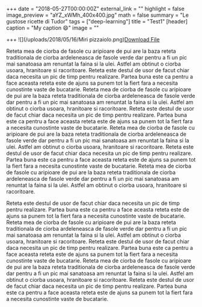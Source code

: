 +++
date = "2018-05-27T00:00:00Z"
external_link = ""
highlight = false
image_preview = "aYZ_xWMh_400x400.jpg"
math = false
summary = "Le gustose ricette di Tudor"
tags = ["deep-learning"]
title = "Test1"
[header]
caption = "My caption :smile:"
image = ""

+++
![](/uploads/2018/05/16/Miri pizzaiolo.png)[Download File](https://github.com/ "Download File")

Reteta mea de ciorba de fasole cu aripioare de pui are la baza reteta  traditionala de ciorba ardeleneasca de fasole verde dar pentru a fi un  pic mai sanatoasa am renuntat la faina si la ulei. Astfel am obtinut o  ciorba usoara, hranitoare si racoritoare. Reteta este destul de usor de  facut chiar daca necesita un pic de timp pentru realizare. Partea buna  este ca pentru a face aceasta reteta este de ajuns sa punem tot la fiert  fara a necesita cunostinte vaste de bucatarie.  Reteta mea de ciorba de fasole cu aripioare de pui are la baza reteta  traditionala de ciorba ardeleneasca de fasole verde dar pentru a fi un  pic mai sanatoasa am renuntat la faina si la ulei. Astfel am obtinut o  ciorba usoara, hranitoare si racoritoare. Reteta este destul de usor de  facut chiar daca necesita un pic de timp pentru realizare. Partea buna  este ca pentru a face aceasta reteta este de ajuns sa punem tot la fiert  fara a necesita cunostinte vaste de bucatarie.  Reteta mea de ciorba de fasole cu aripioare de pui are la baza reteta  traditionala de ciorba ardeleneasca de fasole verde dar pentru a fi un  pic mai sanatoasa am renuntat la faina si la ulei. Astfel am obtinut o  ciorba usoara, hranitoare si racoritoare. Reteta este destul de usor de  facut chiar daca necesita un pic de timp pentru realizare. Partea buna  este ca pentru a face aceasta reteta este de ajuns sa punem tot la fiert  fara a necesita cunostinte vaste de bucatarie.  Reteta mea de ciorba de fasole cu aripioare de pui are la baza reteta  traditionala de ciorba ardeleneasca de fasole verde dar pentru a fi un  pic mai sanatoasa am renuntat la faina si la ulei. Astfel am obtinut o  ciorba usoara, hranitoare si racoritoare.

Reteta este destul de usor de  facut chiar daca necesita un pic de timp pentru realizare. Partea buna  este ca pentru a face aceasta reteta este de ajuns sa punem tot la fiert  fara a necesita cunostinte vaste de bucatarie.  Reteta mea de ciorba de fasole cu aripioare de pui are la baza reteta  traditionala de ciorba ardeleneasca de fasole verde dar pentru a fi un  pic mai sanatoasa am renuntat la faina si la ulei. Astfel am obtinut o  ciorba usoara, hranitoare si racoritoare. Reteta este destul de usor de  facut chiar daca necesita un pic de timp pentru realizare. Partea buna  este ca pentru a face aceasta reteta este de ajuns sa punem tot la fiert  fara a necesita cunostinte vaste de bucatarie.  Reteta mea de ciorba de fasole cu aripioare de pui are la baza reteta  traditionala de ciorba ardeleneasca de fasole verde dar pentru a fi un  pic mai sanatoasa am renuntat la faina si la ulei. Astfel am obtinut o  ciorba usoara, hranitoare si racoritoare. Reteta este destul de usor de  facut chiar daca necesita un pic de timp pentru realizare. Partea buna  este ca pentru a face aceasta reteta este de ajuns sa punem tot la fiert  fara a necesita cunostinte vaste de bucatarie.